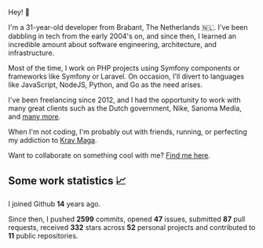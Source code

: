 Hey! 👋

I'm a 31-year-old developer from Brabant, The Netherlands 🇳🇱. I've been dabbling in tech from the early 2004's on, and
since then, I learned an incredible amount about software engineering, architecture, and infrastructure.

Most of the time, I work on PHP projects using Symfony components or frameworks like Symfony or Laravel. On occasion,
I'll divert to languages like JavaScript, NodeJS, Python, and Go as the need arises.

I've been freelancing since 2012, and I had the opportunity to work with many great clients such as the Dutch
government, Nike, Sanoma Media, and [many more](https://jorijn.com/projects-and-references/).

When I'm not coding, I'm probably out with friends, running, or perfecting my addiction
to [Krav Maga](https://en.wikipedia.org/wiki/Krav_Maga).

Want to collaborate on something cool with me? [Find me here](https://jorijn.com/contact/).

## Some work statistics 📈

I joined Github **14** years ago.

Since then, I pushed **2599** commits, opened **47** issues, submitted **87** pull
requests, received **332** stars across **52** personal projects and contributed to **11** public repositories.
